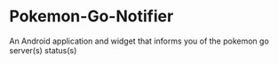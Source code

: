 # Pokemon-Go-Notifier
An Android application and widget that informs you of the pokemon go server(s) status(s)

